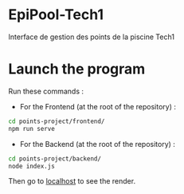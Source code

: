 # EpiPool-Tech1
Interface de gestion des points de la piscine Tech1

# Launch the program
Run these commands :
- For the Frontend (at the root of the repository) :
```bash
cd points-project/frontend/
npm run serve
```
- For the Backend (at the root of the repository) :
```bash
cd points-project/backend/
node index.js
```
Then go to [localhost](http://localhost:8080/) to see the render.